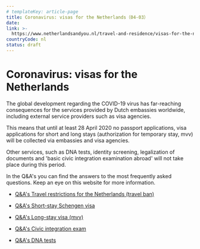 ```yaml
---
# templateKey: article-page
title: Coronavirus: visas for the Netherlands（04-03）
date: 
link: >-
  https://www.netherlandsandyou.nl/travel-and-residence/visas-for-the-netherlands
countryCode: nl
status: draft
---
```

<div id="content" class="article">

# Coronavirus: visas for the Netherlands

<div class="intro">

The global development regarding the COVID-19 virus has far-reaching consequences for the services provided by Dutch embassies worldwide, including external service providers such as visa agencies.

This means that until at least 28 April 2020 no passport applications, visa applications for short and long stays (authorization for temporary stay, mvv) will be collected via embassies and visa agencies.

Other services, such as DNA tests, identity screening, legalization of documents and 'basic civic integration examination abroad' will not take place during this period. 

In the Q&A's you can find the answers to the most frequently asked questions. Keep an eye on this website for more information.

</div>

<div class="block wayfinder two-columns">

*   [Q&A's Travel restrictions for the Netherlands (travel ban)](/travel-and-residence/visas-for-the-netherlands/qas-travel-restrictions-for-the-netherlands)
*   [Q&A's Short-stay Schengen visa](/travel-and-residence/visas-for-the-netherlands/qas-short-stay-schengen-visa)
*   [Q&A's Long-stay visa (mvv)](/travel-and-residence/visas-for-the-netherlands/qas-long-stay-visa-mvv)

*   [Q&A's Civic integration exam](/travel-and-residence/visas-for-the-netherlands/qas-civic-integration-exam)
*   [Q&A's DNA tests](/travel-and-residence/visas-for-the-netherlands/qas-dna-tests)

</div>

</div>
